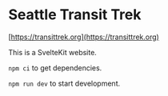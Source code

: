 # Seattle Transit Trek

[https://transittrek.org](https://transittrek.org)

This is a SvelteKit website.

`npm ci` to get dependencies.

`npm run dev` to start development.
